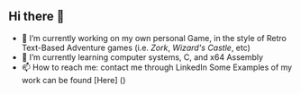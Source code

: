 ## Hi there 👋
- 🔭 I’m currently working on my own personal Game, in the style of Retro Text-Based Adventure games (i.e. *Zork*, *Wizard's Castle*, etc)
- 🌱 I’m currently learning computer systems, C, and x64 Assembly
- 📫 How to reach me: contact me through LinkedIn
Some Examples of my work can be found [Here] ()
<!--
**joshuaLCary/joshuaLCary** is a ✨ _special_ ✨ repository because its `README.md` (this file) appears on your GitHub profile.

Here are some ideas to get you started:

- 🔭 I’m currently working on ...
- 🌱 I’m currently learning ...
- 👯 I’m looking to collaborate on ...
- 🤔 I’m looking for help with ...
- 💬 Ask me about ...
- 📫 How to reach me: ...
- 😄 Pronouns: ...
- ⚡ Fun fact: ...
-->
